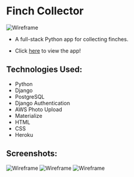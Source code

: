 # Finch Collector

![Wireframe](https://i.imgur.com/YhojKOT.png)

* A full-stack Python app for collecting finches.

* Click [here](https://finchcollecter.herokuapp.com/) to view the app!

## Technologies Used:

* Python
* Django
* PostgreSQL
* Django Authentication
* AWS Photo Upload
* Materialize
* HTML
* CSS
* Heroku

## Screenshots: 

![Wireframe](https://i.imgur.com/zLQS4aN.png)
![Wireframe](https://i.imgur.com/bfI1ZLH.png)
![Wireframe](https://i.imgur.com/bwKeZvM.png)